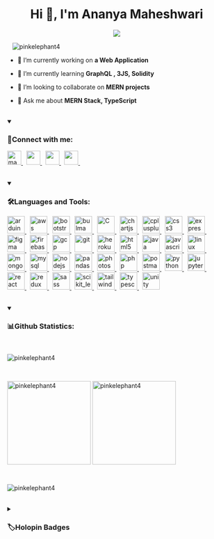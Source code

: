 <h1 align="center">Hi 👋, I'm Ananya Maheshwari</h1>

<p align="center">
  <a href="https://github.com/DenverCoder1/readme-typing-svg"><img src="https://readme-typing-svg.herokuapp.com?font=Time+New+Roman&color=6BD425&size=25&center=true&vCenter=true&width=600&height=100&lines=An+Ardent+Developer,;MERN+Stack+Dev,;Computer+Science+Student,;Zealous+Learner;"></a>
</p>

<p align="left"> &nbsp; &nbsp;<img src="https://komarev.com/ghpvc/?username=pinkelephant4&label=Profile%20views&color=50A11B&style=for-the-badge" alt="pinkelephant4" /> </p>

- 🔭 I’m currently working on **a Web Application**

- 🌱 I’m currently learning **GraphQL , 3JS, Solidity**

- 👯 I’m looking to collaborate on **MERN projects**

- 💬 Ask me about **MERN Stack, TypeScript**



<br/>
<details open> 
  <summary><h3 align="left">🤝Connect with me:</h3></summary>

<p align="left">
  <a href="https://twitter.com/maheshwriananya" target="blank">
    <img height="32" width="32" src="https://cdn.simpleicons.org/X/black/white" alt="maheshwriananya" />
  </a>&nbsp;
  <a href="https://linkedin.com/in/ananya-maheshwari-445158225" target="blank">
    <img height="32" width="32" src="https://cdn.simpleicons.org/LinkedIn/#0A66C2/" />
  </a>&nbsp;
  <a href="https://www.leetcode.com/pink_elephant01" target="blank">
    <img height="32" width="32" src="https://cdn.simpleicons.org/LeetCode/#FFA116/" />
  </a>&nbsp;
  <a href="https://www.leetcode.com/pink_elephant01" target="blank">
    <img height="32" width="32" src="https://cdn.simpleicons.org/Discord/#5865F2/" />
  </a>&nbsp;
</p>
</details> 

<br/>

<details open> 
  <summary><h3 align="left">🛠️Languages and Tools:</h3></summary>

<p align="left">  
  <a href="https://www.arduino.cc/" target="_blank" rel="noreferrer"> 
    <img src="https://cdn.worldvectorlogo.com/logos/arduino-1.svg" alt="arduino" width="40" height="40"/> 
  </a> &nbsp;
  
  <a href="https://aws.amazon.com" target="_blank" rel="noreferrer">     
<!--     <img src="https://cdn.jsdelivr.net/gh/devicons/devicon/icons/amazonwebservices/amazonwebservices-original-wordmark.svg" alt="aws" width="40" height="40" />       -->
    <img src="https://cdn.simpleicons.org/amazonaws/#232F3E/white" alt="aws" width="40" height="40" />      
  </a> &nbsp;
  
  <a href="https://getbootstrap.com" target="_blank" rel="noreferrer"> 
    <img src="https://cdn.jsdelivr.net/gh/devicons/devicon/icons/bootstrap/bootstrap-original-wordmark.svg" alt="bootstrap" width="40" height="40" />    
  </a> &nbsp;
  
  <a href="https://bulma.io/" target="_blank" rel="noreferrer"> 
   <img src="https://cdn.jsdelivr.net/gh/devicons/devicon/icons/bulma/bulma-plain.svg" alt="bulma" width="40" height="40"/>     
  </a> &nbsp;
  
  <a href="https://www.cprogramming.com/" target="_blank" rel="noreferrer"> 
   <img src="https://cdn.jsdelivr.net/gh/devicons/devicon/icons/c/c-original.svg" alt="C" width="40" height="40"/>   
  </a> &nbsp;
  
  <a href="https://www.chartjs.org" target="_blank" rel="noreferrer"> 
    <img src="https://www.chartjs.org/media/logo-title.svg" alt="chartjs" width="40" height="40"/> 
  </a> &nbsp;
  
  <a href="https://www.w3schools.com/cpp/" target="_blank" rel="noreferrer"> 
    <img src="https://cdn.jsdelivr.net/gh/devicons/devicon/icons/cplusplus/cplusplus-original.svg" alt="cplusplus" width="40" height="40"/>      
  </a> &nbsp;
  
  <a href="https://www.w3schools.com/css/" target="_blank" rel="noreferrer"> 
   <img src="https://cdn.jsdelivr.net/gh/devicons/devicon/icons/css3/css3-original-wordmark.svg" alt="css3" width="40" height="40" />    
  </a> &nbsp;
  
  <a href="https://expressjs.com" target="_blank" rel="noreferrer"> 
<!--     <img src="https://cdn.jsdelivr.net/gh/devicons/devicon/icons/express/express-original.svg"  alt="express" width="40" height="40" />      -->
    <img src="https://cdn.simpleicons.org/express/black/white"  alt="express" width="40" height="40" />     
  </a> &nbsp;
  
  <a href="https://www.figma.com/" target="_blank" rel="noreferrer"> 
    <img src="https://www.vectorlogo.zone/logos/figma/figma-icon.svg" alt="figma" width="40" height="40"/> 
  </a> &nbsp;
  
  <a href="https://firebase.google.com/" target="_blank" rel="noreferrer"> 
    <img src="https://www.vectorlogo.zone/logos/firebase/firebase-icon.svg" alt="firebase" width="40" height="40"/>
  </a> &nbsp;
  
  <a href="https://cloud.google.com" target="_blank" rel="noreferrer"> 
    <img src="https://www.vectorlogo.zone/logos/google_cloud/google_cloud-icon.svg" alt="gcp" width="40" height="40"/> 
  </a>&nbsp;
  
  <a href="https://git-scm.com/" target="_blank" rel="noreferrer"> 
    <img src="https://www.vectorlogo.zone/logos/git-scm/git-scm-icon.svg" alt="git" width="40" height="40"/> 
  </a> &nbsp;
  
  <a href="https://heroku.com" target="_blank" rel="noreferrer"> 
    <img src="https://www.vectorlogo.zone/logos/heroku/heroku-icon.svg" alt="heroku" width="40" height="40"/> 
  </a> &nbsp;
  
  <a href="https://www.w3.org/html/" target="_blank" rel="noreferrer"> 
      <img src="https://cdn.jsdelivr.net/gh/devicons/devicon/icons/html5/html5-original-wordmark.svg" alt="html5" width="40" height="40" />
  </a> &nbsp;
  
  <a href="https://www.java.com" target="_blank" rel="noreferrer">     
    <img src="https://cdn.jsdelivr.net/gh/devicons/devicon/icons/java/java-original-wordmark.svg" alt="java" width="40" height="40"/>    
  </a> &nbsp;
  
  <a href="https://developer.mozilla.org/en-US/docs/Web/JavaScript" target="_blank" rel="noreferrer">
    <img src="https://cdn.jsdelivr.net/gh/devicons/devicon/icons/javascript/javascript-original.svg" alt="javascript" width="40" height="40"/>
  </a> &nbsp;
  
  <a href="https://www.linux.org/" target="_blank" rel="noreferrer"> 
    <img src="https://cdn.jsdelivr.net/gh/devicons/devicon/icons/linux/linux-original.svg" alt="linux" width="40" height="40"/>
  </a> &nbsp;
  
  <a href="https://www.mongodb.com/" target="_blank" rel="noreferrer">
     <img src="https://cdn.jsdelivr.net/gh/devicons/devicon/icons/mongodb/mongodb-original-wordmark.svg" alt="mongodb" width="40" height="40" />  
  </a> &nbsp;
  
  <a href="https://www.mysql.com/" target="_blank" rel="noreferrer"> 
    <img src="https://cdn.jsdelivr.net/gh/devicons/devicon/icons/mysql/mysql-original-wordmark.svg" alt="mysql" width="40" height="40"/>     
  </a> &nbsp;
  
  <a href="https://nodejs.org" target="_blank" rel="noreferrer"> 
    <img src="https://cdn.jsdelivr.net/gh/devicons/devicon/icons/nodejs/nodejs-original.svg" alt="nodejs" width="40" height="40" /> 
  </a> &nbsp;
  
  <a href="https://pandas.pydata.org/" target="_blank" rel="noreferrer">
    <img src="https://cdn.jsdelivr.net/gh/devicons/devicon/icons/pandas/pandas-original-wordmark.svg" alt="pandas" width="40" height="40"/>   
  </a>&nbsp;
  
  <a href="https://www.photoshop.com/en" target="_blank" rel="noreferrer">
    <img src="https://cdn.jsdelivr.net/gh/devicons/devicon/icons/photoshop/photoshop-line.svg" alt="photoshop" width="40" height="40"/>   
  </a> &nbsp;
  
  <a href="https://www.php.net" target="_blank" rel="noreferrer">
    <img src="https://cdn.jsdelivr.net/gh/devicons/devicon/icons/php/php-original.svg" alt="php" width="40" height="40" />   
  </a>&nbsp;
  
  <a href="https://postman.com" target="_blank" rel="noreferrer">
    <img src="https://www.vectorlogo.zone/logos/getpostman/getpostman-icon.svg" alt="postman" width="40" height="40"/> 
  </a> &nbsp;
  
  <a href="https://www.python.org" target="_blank" rel="noreferrer">
     <img src="https://cdn.jsdelivr.net/gh/devicons/devicon/icons/python/python-original.svg" alt="python" width="40" height="40" />   
  </a> &nbsp;

   <a href="https://jupyter.org/" target="_blank" rel="noreferrer">
     <img src="https://cdn.jsdelivr.net/gh/devicons/devicon/icons/jupyter/jupyter-original-wordmark.svg"  alt="jupyter" width="40" height="40" />          
  </a> &nbsp;

  <a href="https://reactjs.org/" target="_blank" rel="noreferrer">
   <img src="https://cdn.jsdelivr.net/gh/devicons/devicon/icons/react/react-original-wordmark.svg" alt="react" width="40" height="40"/>
  </a> &nbsp;
  
  <a href="https://redux.js.org" target="_blank" rel="noreferrer">
    <img src="https://cdn.jsdelivr.net/gh/devicons/devicon/icons/redux/redux-original.svg" alt="redux" width="40" height="40"/> 
  </a> &nbsp;
  
  <a href="https://sass-lang.com" target="_blank" rel="noreferrer"> 
    <img src="https://cdn.jsdelivr.net/gh/devicons/devicon/icons/sass/sass-original.svg" alt="sass" width="40" height="40" />      
  </a>&nbsp;
  
  <a href="https://scikit-learn.org/" target="_blank" rel="noreferrer">
    <img src="https://upload.wikimedia.org/wikipedia/commons/0/05/Scikit_learn_logo_small.svg" alt="scikit_learn" width="40" height="40"/> 
  </a>&nbsp;
  
  <a href="https://tailwindcss.com/" target="_blank" rel="noreferrer">
    <img src="https://www.vectorlogo.zone/logos/tailwindcss/tailwindcss-icon.svg" alt="tailwind" width="40" height="40"/> 
  </a>&nbsp;
  
  <a href="https://www.typescriptlang.org/" target="_blank" rel="noreferrer">
    <img src="https://cdn.jsdelivr.net/gh/devicons/devicon/icons/typescript/typescript-original.svg" alt="typescript" width="40" height="40" />
  </a> &nbsp;
  
  <a href="https://unity.com/" target="_blank" rel="noreferrer"> 
    <img src="https://www.vectorlogo.zone/logos/unity3d/unity3d-icon.svg" alt="unity" width="40" height="40"/>
  </a> 
</p>
</details> 

<br/>

<details open> 
  <summary><h3 align="left">📊Github Statistics:</h3></summary>
  <br/>
  <p > 
      <img src="https://github-profile-trophy.vercel.app/?username=pinkelephant4&show_icons=true&row=1&margin-w=15&theme=onedark&no-bg=true" alt="pinkelephant4" onerror="this.onerror=null; this.src='./img/alt-img.png'" />
<!--     <img src="img/alt-trophy.png" /> -->
  </p>
  <br/>
  <p>
    <img align="center" src="https://github-readme-stats-pinkelephant4.vercel.app/api/top-langs?username=pinkelephant4&show_icons=true&locale=en&layout=donut&theme=chartreuse-dark" alt="pinkelephant4" height="192px" />
    <img align="center" src="https://github-readme-stats-pinkelephant4.vercel.app/api?username=pinkelephant4&theme=chartreuse-dark&show_icons=true&locale=en&rank_icon=github" alt="pinkelephant4" height="192px"/>  
  </p>
  <br/>
  <p >
    <img src="https://github-readme-streak-stats-xahe.vercel.app?user=pinkelephant4&theme=github-dark&date_format=j%20M%5B%20Y%5D" alt="pinkelephant4" />
  </p>
</details> 

<br/>

<details> 
  <summary><h3>🏷️Holopin Badges</h3></summary>
<!--   <p>
    <a href="https://www.holopin.io/@pinkelephant4#">
      <img src="https://holopin.io/@pinkelephant4" alt="holopin.io/@pinkelephant4's Holopin board">
    </a>
  </p> -->

  [![An image of @pinkelephant4's Holopin badges, which is a link to view their full Holopin profile](https://holopin.me/pinkelephant4)](https://holopin.io/@pinkelephant4)
</details>





